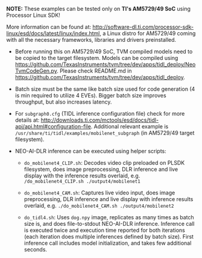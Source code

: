 **NOTE:** These examples can be tested only on **TI's AM5729/49 SoC** using Processor Linux SDK! 

More information can be found at: http://software-dl.ti.com/processor-sdk-linux/esd/docs/latest/linux/index.html, a Linux distro for AM5729/49 coming with all the necessary frameworks, libraries and drivers preinstalled.

- Before running this on AM5729/49 SoC, TVM compiled models need to be copied to the target filesystem.
  Models can be compiled using https://github.com/TexasInstruments/tvm/tree/dev/apps/tidl_deploy/NeoTvmCodeGen.py. Please check README.md in https://github.com/TexasInstruments/tvm/tree/dev/apps/tidl_deploy. 

- Batch size must be the same like batch size used for code generation (4 is min required to utilize 4 EVEs). Bigger batch size improves throughput, but also increases latency.
    
- For ``subgraph0.cfg`` (TIDL inference configuration file) check for more details at: http://downloads.ti.com/mctools/esd/docs/tidl-api/api.html#configuration-file. 
    Additional relevant example is ``/usr/share/ti/tidl/examples/mobilenet_subgraph`` (in AM5729/49 target filesystem).

- NEO-AI-DLR inference can be executed using helper scripts:

  - ``do_mobilenet4_CLIP.sh``: Decodes video clip preloaded on PLSDK filesystem, does image preprocessing, DLR inference and live display with the inference results overlaid, e.g. ``/do_mobilenet4_CLIP.sh ./output4/mobilenet1``

  - ``do_mobilenet4_CAM.sh``: Captures live video input, does image preprocessing, DLR inference and live display with inference results overlaid, e.g. ``./do_mobilenet4_CAM.sh ./output4/mobilenet2``

  - ``do_tidl4.sh``: Uses ``dog.npy`` image, replicates as many times as batch size is, and does file-to-stdout NEO-AI-DLR inference.
    Inference call is executed twice and execution time reported for both iterations (each iteration does multiple inferences defined by batch size). First inference call includes model initialization, and takes few additional seconds.

